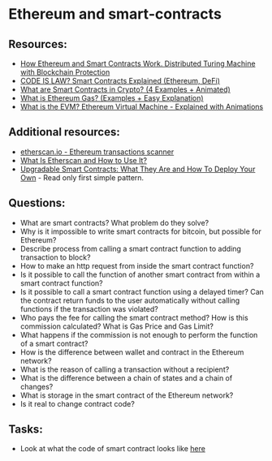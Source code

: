 # Ethereum and smart-contracts

## Resources:

* [How Ethereum and Smart Contracts Work. Distributed Turing Machine with Blockсhain Protection](https://vas3k.com/blog/ethereum/)
* [CODE IS LAW? Smart Contracts Explained (Ethereum, DeFi)](https://www.youtube.com/watch?v=pWGLtjG-F5c)
* [What are Smart Contracts in Crypto? (4 Examples + Animated)](https://www.youtube.com/watch?v=ZE2HxTmxfrI)
* [What is Ethereum Gas? (Examples + Easy Explanation)](https://www.youtube.com/watch?v=3ehaSqwUZ0s)
* [What is the EVM? Ethereum Virtual Machine - Explained with Animations](https://www.youtube.com/watch?v=sTOcqS4msoU)

## Additional resources:
* [etherscan.io - Ethereum transactions scanner](https://etherscan.io/)
* [What Is Etherscan and How to Use It?](https://academy.binance.com/en/articles/what-is-etherscan-and-how-to-use-it)
* [Upgradable Smart Contracts: What They Are and How To Deploy Your Own](https://blog.chain.link/upgradable-smart-contracts/) - Read only first simple pattern.  

## Questions:

* What are smart contracts? What problem do they solve?
* Why is it impossible to write smart contracts for bitcoin, but possible for Ethereum?
* Describe process from calling a smart contract function to adding transaction to block?
* How to make an http request from inside the smart contract function?
* Is it possible to call the function of another smart contract from within a smart contract function? 
* Is it possible to call a smart contract function using a delayed timer? Can the contract return funds to the user automatically without calling functions if the transaction was violated?
* Who pays the fee for calling the smart contract method? How is this commission calculated? What is Gas Price and Gas Limit?
* What happens if the commission is not enough to perform the function of a smart contract?
* How is the difference between wallet and contract in the Ethereum network?
* What is the reason of calling a transaction without a recipient?
* What is the difference between a chain of states and a chain of changes?
* What is storage in the smart contract of the Ethereum network?
* Is it real to change contract code?

## Tasks:
* Look at what the code of smart contract looks like [here](https://etherscan.io/address/0xdac17f958d2ee523a2206206994597c13d831ec7#code)
